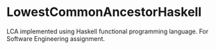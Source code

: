 # LowestCommonAncestorHaskell
LCA implemented using Haskell functional programming language. For Software Engineering assignment.
